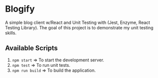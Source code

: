 # Blogify
A simple blog client w/React and Unit Testing with (Jest, Enzyme, React Testing Library). The goal of this project is to demonstrate my unit testing skills.

## Available Scripts
1. `npm start` => To start the development server.
2. `npm test` => To run unit tests.
3. `npm run build` => To build the application.
